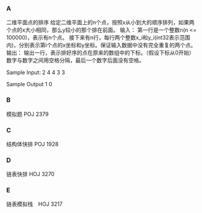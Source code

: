 ### A
二维平面点的排序
给定二维平面上的n个点，按照x从小到大的顺序排列，如果两个点的x大小相同，那么y较小的那个排在前面。
输入：
第一行是一个整数n(n <= 100000)，表示有n个点。
接下来有n行，每行两个整数x_i和y_i(int32表示范围内)，分别表示第i个点的x坐标和y坐标。保证输入数据中没有完全重复的两个点。
输出：
输出一行，表示排好序的点在原来的数组中的下标。（假设下标从0开始）
数字与数字之间用空格分隔，最后一个数字后面没有空格。

Sample Input:
2
4 4
3 3

Sample Output
1 0

### B
模拟题 POJ 2379

### C
结构体快排 POJ 1928

### D
链表快排 HOJ 3270

### E
链表模拟栈　HOJ 3217